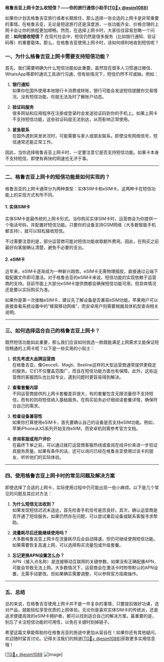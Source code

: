 **格鲁吉亚上网卡怎么收短信？——你的旅行通信小助手[[TG💪+ @esim1088](https://t.me/s/esim1088)]**

如果你计划去格鲁吉亚旅行或者长期居住，那么选择一张合适的上网卡是非常重要的事情。在格鲁吉亚，无论是短途旅行还是深度游，一张功能齐全、价格合理的上网卡会让你的旅程更加顺畅。然而，在选择上网卡时，大家往往容易忽略一个问题：**如何接收短信？** 在现代社会中，短信仍然是很多服务（比如银行通知、验证码等）的重要载体。那么，在格鲁吉亚使用上网卡时，该如何顺利地收到短信呢？

### **一、为什么格鲁吉亚上网卡需要支持短信功能？**

首先，我们需要明确为什么短信功能如此重要。虽然现在很多人习惯通过微信、WhatsApp等即时通讯工具进行沟通，但有些情况下，短信仍然不可或缺。例如：

1. **银行通知**  
   如果你在国外使用本地银行卡消费或转账，银行可能会发送短信提醒你交易情况。没有短信功能，你就无法及时了解账户动态。

2. **验证码服务**  
   很多网站和应用程序在注册或登录时会发送验证码到你的手机上。如果上网卡不支持短信功能，这些验证码就无法到达，从而影响正常使用。

3. **紧急联系**  
   在国外遇到突发状况时，可能需要与家人或朋友联系。即使没有网络信号，短信通常还能正常工作。

因此，当你选择格鲁吉亚上网卡时，一定要注意它是否支持短信功能。如果卡本身不支持短信，即使有再快的网速也无济于事。

---

### **二、格鲁吉亚上网卡的短信功能是如何实现的？**

格鲁吉亚的上网卡通常分为两种类型：实体SIM卡和eSIM卡。这两种卡在短信功能上的实现方式有所不同。

#### **1. 实体SIM卡**
实体SIM卡是最传统的上网卡形式。当你购买实体SIM卡时，运营商会为你提供一个电话号码，并配置好短信功能。只要你的设备支持GSM网络（大多数智能手机都支持），就可以轻松接收短信。

不过需要注意的是，部分运营商可能对短信功能收取额外费用。因此，在购买之前最好向客服确认清楚，避免不必要的支出。

#### **2. eSIM卡**
近年来，eSIM卡逐渐成为一种新兴趋势。eSIM卡无需物理插拔，直接通过云端下载配置文件即可激活。对于格鲁吉亚的eSIM卡来说，短信功能的实现依赖于运营商的支持。目前市面上大部分eSIM卡提供商都会确保短信功能可用，但具体情况还是要以实际购买为准。

如果你是第一次接触eSIM卡，建议先了解设备是否兼容eSIM功能。苹果用户可以直接查看系统设置中的“蜂窝移动网络”，而安卓用户则需要根据具体机型查询相关说明。

---

### **三、如何选择适合自己的格鲁吉亚上网卡？**

既然短信功能如此重要，那么我们应该如何挑选一款既能满足上网需求又能保证短信畅通的上网卡呢？以下是一些实用的小贴士：

1. **优先考虑大品牌运营商**  
   在格鲁吉亚，像Geocell、Magti、Beeline这样的大型运营商通常提供更稳定的服务。它们不仅覆盖范围广，而且在短信功能方面也有保障。此外，这些运营商的客服团队也比较专业，遇到问题时更容易得到解决。

2. **查看套餐内容**  
   不同运营商提供的上网卡套餐差异很大，有的套餐包含无限流量但不支持短信，而有的则将短信纳入基础服务。在购买前务必仔细阅读套餐详情，确保符合自己的需求。

3. **检查设备兼容性**  
   如果你打算使用eSIM卡，首先要确认自己的设备是否支持eSIM功能。例如，苹果iPhone从XS系列开始支持eSIM，而安卓机则需参考官方文档。

4. **咨询客服或用户评价**  
   在最终下单之前，可以通过拨打运营商客服热线或查阅在线评价来进一步验证其服务质量。如果有条件的话，还可以询问已经在格鲁吉亚使用过该卡的朋友，听听他们的实际体验。

---

### **四、使用格鲁吉亚上网卡时的常见问题及解决方案**

即使选择了合适的上网卡，实际使用过程中仍可能出现一些小麻烦。以下是几个常见的问题及其应对方法：

1. **为什么短信无法收到？**  
   如果发现短信迟迟未送达，首先检查手机信号是否良好。其次，确认运营商是否开通了短信服务。如果仍然存在问题，可以尝试重启设备或联系客服寻求帮助。

2. **流量耗尽后还能继续使用吗？**  
   大多数格鲁吉亚上网卡在流量耗尽后会自动降速，但仍可继续使用短信功能。如果需要恢复高速上网，可以选择购买流量包或升级套餐。

3. **忘记更换APN设置怎么办？**  
   APN（接入点名称）是连接移动互联网的关键参数。如果没有正确配置APN，可能会导致无法上网。大多数情况下，运营商会在激活卡时附带默认的APN设置，无需手动更改。但如果确实需要调整，可以参照官方指南操作。

---

### **五、总结**

总的来说，在格鲁吉亚使用上网卡并不是一件复杂的事情，只要提前做好功课，选对产品，就能轻松享受优质的上网体验。无论你是喜欢实体SIM卡的传统派，还是追求便捷高效的eSIM卡拥护者，都可以找到适合自己的解决方案。最重要的是，别忘了关注短信功能的可用性，以免在关键时刻掉链子。

希望这篇文章能帮助你在格鲁吉亚的旅途中更加从容自在！如果你还有其他疑问，欢迎随时留言讨论。记得关注我们的频道[[TG💪+ @esim1088](https://t.me/s/esim1088)]获取更多实用信息哦！

[[TG💪+ @esim1088](https://t.me/s/esim1088) ![Image](https://i.postimg.cc/4NQfJmqS/Snipaste-2025-05-13-00-14-12.png)]